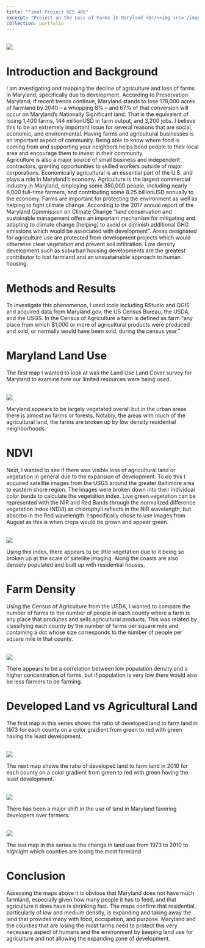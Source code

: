 ```yaml
---
title: "Final Project GES 486"
excerpt: "Project on the Loss of Farms in Maryland <br/><img src='/images/clagett-barns-with-sunflowers-roshani-kothari-1171x593.png'>"
collection: portfolio
---
```


<br/><img src='/images/farm.png'>

Introduction and Background
=====
I am investigating and mapping the decline of agriculture and loss of farms in Maryland, specifically due to development.
According to Preservation Maryland, if recent trends continue, Maryland stands to lose 178,000 acres of farmland by 
2040 – a whopping 8% – and 67% of that conversion will occur on Maryland’s Nationally Significant land. That 
is the equivalent of losing 1,400 farms, 144 millionUSD in farm output, and 3,200 jobs. I believe this to be an
extremely important issue for several reasons that are social, economic, and environmental.  Having farms and 
agricultural businesses is an important aspect of community.  Being able to know where food is coming from and 
supporting your neighbors helps bond people to their local area and encourage them to invest in their community.  
Agriculture is also a major source of small business and independent contractors, granting opportunities to skilled
workers outside of major corporations.  Economically agricultural is an essential part of the U.S. and plays a role
in Maryland’s economy. Agriculture is the largest commercial industry in Maryland, employing some 350,000 people,
including nearly 6,000 full-time farmers, and contributing some 8.25 billionUSD annually to the economy. Farms are
important for protecting the environment as well as helping to fight climate change. According to the 2017 annual
report of the Maryland Commission on Climate Change “land conservation and sustainable management offers an important
mechanism for mitigating and adapting to climate change [helping] to avoid or diminish additional GHG emissions which
would be associated with development”.   Areas designated for agriculture use are protected from development projects
which would otherwise clear vegetation and prevent soil infiltration.   Low density development such as suburban housing
developments are the greatest contributor to lost farmland and an unsustainable approach to human housing.


Methods and Results
======

To investigate this phenomenon, I used tools including RStudio and QGIS and acquired data from Maryland.gov, the US Census
Bureau, the USDA, and the USGS.  In the Census of Agriculture a farm is defined as farm “any place from which $1,000 or more
of agricultural products were produced and sold, or normally would have been sold, during the census year.”  

Maryland Land Use
=
The first map I wanted to look at was the Land Use Land Cover survey for Maryland to examine how our limited resources were 
being used.  


<br/><img src='/images/landuse.png'>

Maryland appears to be largely vegetated overall but in the urban areas there is almost no farms or forests. Notably, the areas
with much of the agricultural land, the farms are broken up by low density residential neighborhoods. 


NDVI
=
Next, I wanted to see if there was visible loss of agricultural land or vegetation in general due to the expansion of development.
To do this I acquired satellite images from the USGS around the greater Baltimore area to eastern shore region. The images were broken 
down into their individual color bands to calculate the vegetation index. Live green vegetation can be represented with the NIR and
Red Bands through the normalized difference vegetation index (NDVI) as chlorophyll reflects in the NIR wavelength, but absorbs in the 
Red wavelength.  I specifically chose to use images from August as this is when crops would be grown and appear green.


<br/><img src='/images/NDVI.png'>


Using this index, there appears to be little vegetation due to it being so broken up at the scale of satellite imaging.  Along the 
coasts are also densely populated and built up with residential houses. 


Farm Density
=
Using the Census of Agriculture from the USDA, I wanted to compare the number of farms to the number of people in each county where a 
farm is any place that produces and sells agricultural products.  This was related by classifying each county by the number of farms per 
square mile and containing a dot whose size corresponds to the number of people per square mile in that county. 


<br/><img src='/images/farmdensity.png'>


There appears to be a correlation between low population density and a higher concentration of farms, but if population is very low there would also be less farmers to be farming. 



Developed Land vs Agricultural Land
=

The first map in this series shows the ratio of developed land to farm land in 1973 for each county on a color gradient from green to red 
with green having the least development.  


<br/><img src='/images/LU1973.png'>


The next map shows the ratio of developed land to farm land in 2010 for each county on a color gradient from green to red with green having
the least development.


<br/><img src='/images/LU2010.png'>

There has been a major shift in the use of land in Maryland favoring developers over farmers.


<br/><img src='/images/deltafarm.png'>

The last map in the series is the change in land use from 1973 to 2010 to highlight which counties are losing the most farmland


Conclusion
======
Assessing the maps above it is obvious that Maryland does not have much farmland, especially given how many people it has to feed, and that agriculture it does have is shrinking fast.  The maps confirm that residential, particularly of low and medium density, is expanding and taking away the land that provides many with food, occupation, and purpose.  Maryland and the counties that are losing the most farms need to protect this very necessary aspect of humans and the environment by keeping land use for agriculture and not allowing the expanding zone of development.







